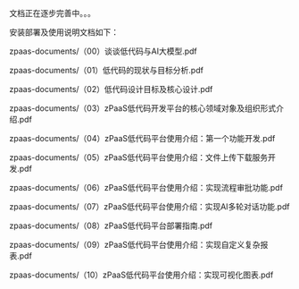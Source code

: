 文档正在逐步完善中。。。

安装部署及使用说明文档如下：


zpaas-documents/（00）谈谈低代码与AI大模型.pdf

zpaas-documents/（01）低代码的现状与目标分析.pdf

zpaas-documents/（02）低代码设计目标及核心设计.pdf

zpaas-documents/（03）zPaaS低代码开发平台的核心领域对象及组织形式介绍.pdf

zpaas-documents/（04）zPaaS低代码平台使用介绍：第一个功能开发.pdf

zpaas-documents/（05）zPaaS低代码平台使用介绍：文件上传下载服务开发.pdf

zpaas-documents/（06）zPaaS低代码平台使用介绍：实现流程审批功能.pdf

zpaas-documents/（07）zPaaS低代码平台使用介绍：实现AI多轮对话功能.pdf

zpaas-documents/（08）zPaaS低代码平台部署指南.pdf

zpaas-documents/（09）zPaaS低代码平台使用介绍：实现自定义复杂报表.pdf

zpaas-documents/（10）zPaaS低代码平台使用介绍：实现可视化图表.pdf


